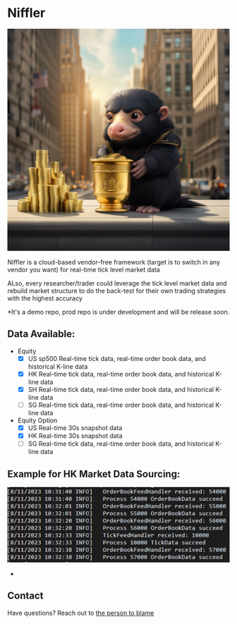# Niffler

![Example Image](res/images/cover.png)

Niffler is a cloud-based vendor-free framework (target is to switch in any vendor you want) for real-time tick 
level market data

ALso, every researcher/trader could leverage the tick level market data and rebuild market structure to do the back-test 
for their own trading strategies with the highest accuracy

*It's a demo repo, prod repo is under development and will be release soon.

## Data Available: 
- Equity
  - [x] US sp500 Real-time tick data, real-time order book data, and historical K-line data
  - [X] HK Real-time tick data, real-time order book data, and historical K-line data
  - [X] SH Real-time tick data, real-time order book data, and historical K-line data
  - [ ] SG Real-time tick data, real-time order book data, and historical K-line data

- Equity Option
  - [x] US Real-time 30s snapshot data
  - [x] HK Real-time 30s snapshot data
  - [ ] SG Real-time tick data, real-time order book data, and historical K-line data

## Example for HK Market Data Sourcing:

![Example Image 2](res/images/Example_hk_orderbook.png)

- 

## Contact
Have questions? Reach out to [the person to blame](https://www.linkedin.com/in/chenwang666/)